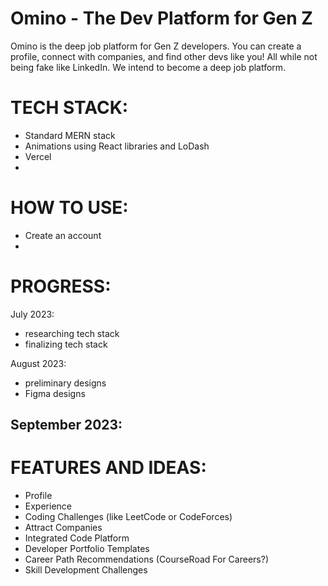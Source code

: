 # Omino - The Dev Platform for Gen Z
Omino is the deep job platform for Gen Z developers. You can create a profile, connect with companies, and find other devs like you! All while not being fake like LinkedIn. We intend to become a deep job platform. 

# TECH STACK:
* Standard MERN stack
* Animations using React libraries and LoDash
* Vercel
* 

# HOW TO USE:
* Create an account
* 

# PROGRESS:
July 2023:
- researching tech stack
- finalizing tech stack

August 2023:
- preliminary designs
- Figma designs

September 2023:
-

# FEATURES AND IDEAS:
* Profile
* Experience
* Coding Challenges (like LeetCode or CodeForces)
* Attract Companies
* Integrated Code Platform
* Developer Portfolio Templates
* Career Path Recommendations (CourseRoad For Careers?)
* Skill Development Challenges
